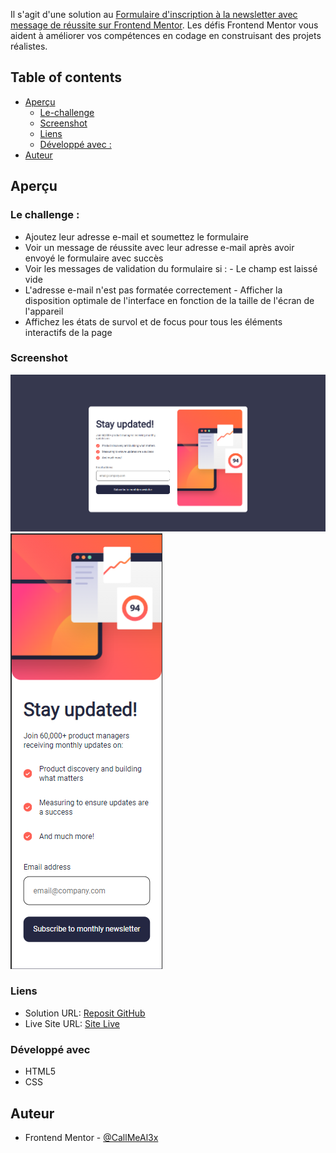 Il s'agit d'une solution au [Formulaire d'inscription à la newsletter avec message de réussite sur Frontend Mentor](https://www.frontendmentor.io/challenges/newsletter-signup-form-with-success-message-3FC1AZbNrv). Les défis Frontend Mentor vous aident à améliorer vos compétences en codage en construisant des projets réalistes. 

## Table of contents

- [Aperçu](#Aperçu)
  - [Le-challenge](#le-challenge)
  - [Screenshot](#screenshot)
  - [Liens](#Liens)
  - [Développé avec :](#développé-avec)
- [Auteur](#Auteur)

## Aperçu

### Le challenge : 

- Ajoutez leur adresse e-mail et soumettez le formulaire 
- Voir un message de réussite avec leur adresse e-mail après avoir envoyé le formulaire avec succès 
- Voir les messages de validation du formulaire si : - Le champ est laissé vide 
- L'adresse e-mail n'est pas formatée correctement - Afficher la disposition optimale de l'interface en fonction de la taille de l'écran de l'appareil 
- Affichez les états de survol et de focus pour tous les éléments interactifs de la page

### Screenshot

![Desktop](./preview1.png)
![Mobile](./preview2.png)

### Liens

- Solution URL: [Reposit GitHub](https://github.com/CallMeAl3x/Newsletter)
- Live Site URL: [Site Live](https://newsletter.bonefons.com)

### Développé avec

- HTML5
- CSS 

## Auteur

- Frontend Mentor - [@CallMeAl3x](https://www.frontendmentor.io/profile/CallMeAl3x)
